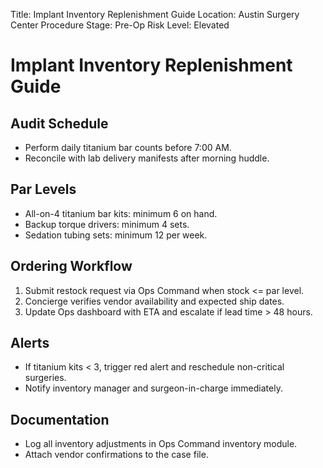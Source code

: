 Title: Implant Inventory Replenishment Guide
Location: Austin Surgery Center
Procedure Stage: Pre-Op
Risk Level: Elevated

# Implant Inventory Replenishment Guide

## Audit Schedule
- Perform daily titanium bar counts before 7:00 AM.
- Reconcile with lab delivery manifests after morning huddle.

## Par Levels
- All-on-4 titanium bar kits: minimum 6 on hand.
- Backup torque drivers: minimum 4 sets.
- Sedation tubing sets: minimum 12 per week.

## Ordering Workflow
1. Submit restock request via Ops Command when stock <= par level.
2. Concierge verifies vendor availability and expected ship dates.
3. Update Ops dashboard with ETA and escalate if lead time > 48 hours.

## Alerts
- If titanium kits < 3, trigger red alert and reschedule non-critical surgeries.
- Notify inventory manager and surgeon-in-charge immediately.

## Documentation
- Log all inventory adjustments in Ops Command inventory module.
- Attach vendor confirmations to the case file.
